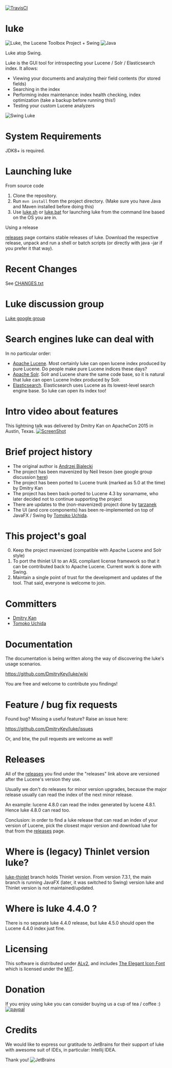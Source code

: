 [![TravisCI](https://api.travis-ci.org/DmitryKey/luke.svg?branch=master)](https://travis-ci.org/DmitryKey/luke)

luke
====

![Luke, the Lucene Toolbox Project](src/main/resources/img/luke-logo.gif) + Swing ![Java](java_logo.png)

Luke atop Swing.

Luke is the GUI tool for introspecting your Lucene / Solr / Elasticsearch index. It allows:

* Viewing your documents and analyzing their field contents (for stored fields)
* Searching in the index
* Performing index maintenance: index health checking, index optimization (take a backup before running this!)
* Testing your custom Lucene analyzers

![Swing Luke](luke-swing.png)

System Requirements
====

JDK8+ is required.

Launching luke
====
From source code

1. Clone the repository.
2. Run `mvn install` from the project directory. (Make sure you have Java and Maven installed before doing this)
3. Use [luke.sh](luke.sh) or [luke.bat](luke.bat) for launching luke from the command line based on the OS you are in.

Using a release

[releases](https://github.com/DmitryKey/luke/releases) page contains stable releases of luke. Download the respective release, unpack and run a shell or batch scripts (or directly with java -jar if you prefer it that way).
 
Recent Changes
====
See [CHANGES.txt](CHANGES.txt)

Luke discussion group
====
[Luke google group](https://groups.google.com/forum/#!forum/luke-discuss)

Search engines luke can deal with
====
In no particular order:

* [Apache Lucene](http://lucene.apache.org/). Most certainly luke can open lucene index produced by pure Lucene. Do people make pure Lucene indices these days?
* [Apache Solr](http://lucene.apache.org/solr/). Solr and Lucene share the same code base, so it is natural that luke can open Lucene Index produced by Solr. 
* [Elasticsearch](https://github.com/elastic/elasticsearch). Elasticsearch uses Lucene as its lowest-level search engine base. So luke can open its index too!

Intro video about features
====
This lightning talk was delivered by Dmitry Kan on ApacheCon 2015 in Austin, Texas.
[![ScreenShot](https://github.com/DmitryKey/luke/blob/master/docs/img/ApacheCon_Luke_lightning_talk.png)](https://www.youtube.com/watch?list=PLGeM09tlguZTaS5FNoJGYEohaubtIvErS&v=fQAAzpk4oQ4#t=392)

Brief project history
====

* The original author is [Andrzej Bialecki](https://code.google.com/p/luke)
* The project has been mavenized by Neil Ireson (see google group discussion [here](http://bit.ly/16Y8utO))
* The project has been ported to Lucene trunk (marked as 5.0 at the time) by Dmitry Kan
* The project has been back-ported to Lucene 4.3 by sonarname, who later decided not to continue supporting the project
* There are updates to the (non-mavenized) project done by [tarzanek](https://github.com/tarzanek/luke)
* The UI (and core components) has been re-implemented on top of JavaFX / Swing by [Tomoko Uchida](https://github.com/mocobeta).

This project's goal
====

0. Keep the project mavenized (compatible with Apache Lucene and Solr style)
1. To port the thinlet UI to an ASL compliant license framework so that it can be contributed back to Apache Lucene.
   Current work is done with Swing.
2. Maintain a single point of trust for the development and updates of the tool. That said,
   everyone is welcome to join.

Committers
====
* [Dmitry Kan](https://github.com/DmitryKey)
* [Tomoko Uchida](https://github.com/mocobeta)

Documentation
====
The documentation is being written along the way of discovering the luke's usage scenarios.

https://github.com/DmitryKey/luke/wiki

You are free and welcome to contribute you findings!

Feature / bug fix requests
====
Found bug? Missing a useful feature? Raise an issue here:

https://github.com/DmitryKey/luke/issues

Or, and btw, the pull requests are welcome as well!

Releases
====

All of the [releases](https://github.com/DmitryKey/luke/releases) you find under the "releases" link above are versioned after the Lucene's version they use.

Usually we don't do releases for minor version upgrades, because the major release usually can read the index of the next minor release.

An example: lucene 4.8.0 can read the index generated by lucene 4.8.1. Hence luke 4.8.0 can read too.

Conclusion: in order to find a luke release that can read an index of your version of Lucene, pick the closest major version
and download luke for that from the [releases](https://github.com/DmitryKey/luke/releases) page.

Where is (legacy) Thinlet version luke?
====

[luke-thinlet](https://github.com/DmitryKey/luke/blob/luke-thinlet/README.md) branch holds Thinlet version. From version 7.3.1, the main branch is running JavaFX (later, it was switched to Swing) version luke and Thinlet version is not maintained/updated.

Where is luke 4.4.0 ?
===

There is no separate luke 4.4.0 release, but luke 4.5.0 should open the Lucene 4.4.0 index just fine.

Licensing
===

This software is distributed under [ALv2](http://www.apache.org/licenses/LICENSE-2.0.html), and includes [The Elegant Icon Font](https://www.elegantthemes.com/blog/resources/elegant-icon-font) which is licensed under the [MIT](https://opensource.org/licenses/MIT).

Donation
===
If you enjoy using luke you can consider buying us a cup of tea / coffee :)
[![paypal](https://www.paypalobjects.com/en_US/i/btn/btn_donateCC_LG.gif)](https://www.paypal.com/cgi-bin/webscr?cmd=_s-xclick&hosted_button_id=KGDNEW86SALLY)

Credits
===
We would like to express our gratitude to JetBrains for their support of luke with awesome suit of IDEs, in particular: Intellij IDEA.

Thank you! ![JetBrains](docs/img/jetbrains.svg)
